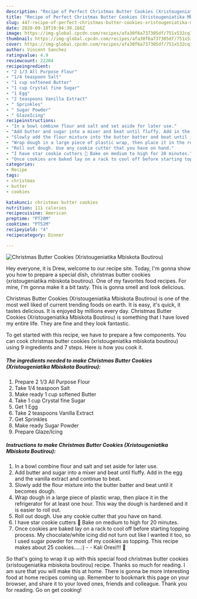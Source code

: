 ```yaml
---
description: "Recipe of Perfect Christmas Butter Cookies (Xristougeniatika Mbiskota Boutirou)"
title: "Recipe of Perfect Christmas Butter Cookies (Xristougeniatika Mbiskota Boutirou)"
slug: 447-recipe-of-perfect-christmas-butter-cookies-xristougeniatika-mbiskota-boutirou
date: 2020-09-10T19:04:39.166Z
image: https://img-global.cpcdn.com/recipes/afa30f6a737305df/751x532cq70/christmas-butter-cookies-xristougeniatika-mbiskota-boutirou-recipe-main-photo.jpg
thumbnail: https://img-global.cpcdn.com/recipes/afa30f6a737305df/751x532cq70/christmas-butter-cookies-xristougeniatika-mbiskota-boutirou-recipe-main-photo.jpg
cover: https://img-global.cpcdn.com/recipes/afa30f6a737305df/751x532cq70/christmas-butter-cookies-xristougeniatika-mbiskota-boutirou-recipe-main-photo.jpg
author: Vincent Sanchez
ratingvalue: 4.9
reviewcount: 22204
recipeingredient:
- "2 1/3 All Purpose Flour"
- "1/4 teaspoon Salt"
- "1 cup softened Butter"
- "1 cup Crystal fine Sugar"
- "1 Egg"
- "2 teaspoons Vanilla Extract"
- " Sprinkles"
- " Sugar Powder"
- " GlazeIcing"
recipeinstructions:
- "In a bowl combine flour and salt and set aside for later use."
- "Add butter and sugar into a mixer and beat until fluffy. Add in the egg and the vanilla extract and continue to beat."
- "Slowly add the flour mixture into the butter batter and beat until it becomes dough."
- "Wrap dough in a large piece of plastic wrap, then place it in the refrigerator for at least one hour. This way the dough is hardened and it is easier to roll out."
- "Roll out dough. Use any cookie cutter that you have on hand."
- "I have star cookie cutters 🙂 Bake on medium to high for 20 minutes."
- "Once cookies are baked lay on a rack to cool off before starting topping process. My chocolate/white icing did not turn out like I wanted it too, so I used sugar powder for most of my cookies as topping. This recipe makes about 25 cookies…..:)  Kali Orexi!!! 🙂"
categories:
- Recipe
tags:
- christmas
- butter
- cookies

katakunci: christmas butter cookies 
nutrition: 111 calories
recipecuisine: American
preptime: "PT20M"
cooktime: "PT52M"
recipeyield: "4"
recipecategory: Dinner

---
```



![Christmas Butter Cookies (Xristougeniatika Mbiskota Boutirou)](https://img-global.cpcdn.com/recipes/afa30f6a737305df/751x532cq70/christmas-butter-cookies-xristougeniatika-mbiskota-boutirou-recipe-main-photo.jpg)

Hey everyone, it is Drew, welcome to our recipe site. Today, I'm gonna show you how to prepare a special dish, christmas butter cookies (xristougeniatika mbiskota boutirou). One of my favorites food recipes. For mine, I'm gonna make it a bit tasty. This is gonna smell and look delicious.

Christmas Butter Cookies (Xristougeniatika Mbiskota Boutirou) is one of the most well liked of current trending foods on earth. It is easy, it's quick, it tastes delicious. It is enjoyed by millions every day. Christmas Butter Cookies (Xristougeniatika Mbiskota Boutirou) is something that I have loved my entire life. They are fine and they look fantastic.




To get started with this recipe, we have to prepare a few components. You can cook christmas butter cookies (xristougeniatika mbiskota boutirou) using 9 ingredients and 7 steps. Here is how you cook it.

<!--inarticleads1-->

##### The ingredients needed to make Christmas Butter Cookies (Xristougeniatika Mbiskota Boutirou):

1. Prepare 2 1/3 All Purpose Flour
1. Take 1/4 teaspoon Salt
1. Make ready 1 cup softened Butter
1. Take 1 cup Crystal fine Sugar
1. Get 1 Egg
1. Take 2 teaspoons Vanilla Extract
1. Get  Sprinkles
1. Make ready  Sugar Powder
1. Prepare  Glaze/Icing




<!--inarticleads2-->

##### Instructions to make Christmas Butter Cookies (Xristougeniatika Mbiskota Boutirou):

1. In a bowl combine flour and salt and set aside for later use.
1. Add butter and sugar into a mixer and beat until fluffy. Add in the egg and the vanilla extract and continue to beat.
1. Slowly add the flour mixture into the butter batter and beat until it becomes dough.
1. Wrap dough in a large piece of plastic wrap, then place it in the refrigerator for at least one hour. This way the dough is hardened and it is easier to roll out.
1. Roll out dough. Use any cookie cutter that you have on hand.
1. I have star cookie cutters 🙂 Bake on medium to high for 20 minutes.
1. Once cookies are baked lay on a rack to cool off before starting topping process. My chocolate/white icing did not turn out like I wanted it too, so I used sugar powder for most of my cookies as topping. This recipe makes about 25 cookies…..:) -  - Kali Orexi!!! 🙂




So that's going to wrap it up with this special food christmas butter cookies (xristougeniatika mbiskota boutirou) recipe. Thanks so much for reading. I am sure that you will make this at home. There is gonna be more interesting food at home recipes coming up. Remember to bookmark this page on your browser, and share it to your loved ones, friends and colleague. Thank you for reading. Go on get cooking!
